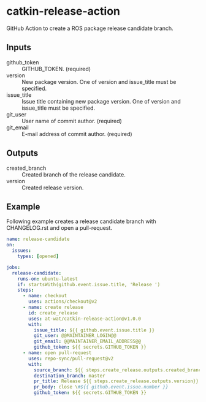 # catkin-release-action

GitHub Action to create a ROS package release candidate branch.

## Inputs
<dl>
  <dt>github_token</dt> <dd>GITHUB_TOKEN. (required)</dd>
  <dt>version</dt> <dd>New package version. One of version and issue_title must be specified.</dd>
  <dt>issue_title</dt> <dd>Issue title containing new package version. One of version and issue_title must be specified.</dd>
  <dt>git_user</dt> <dd>User name of commit author. (required)</dd>
  <dt>git_email</dt> <dd>E-mail address of commit author. (required)</dd>
</dl>

## Outputs
<dl>
  <dt>created_branch</dt> <dd>Created branch of the release candidate.</dd>
  <dt>version</dt> <dd>Created release version.</dd>
</dl>

## Example

Following example creates a release candidate branch with CHANGELOG.rst and open a pull-request.

```yaml
name: release-candidate
on:
  issues:
    types: [opened]

jobs:
  release-candidate:
    runs-on: ubuntu-latest
    if: startsWith(github.event.issue.title, 'Release ')
    steps:
      - name: checkout
        uses: actions/checkout@v2
      - name: create release
        id: create_release
        uses: at-wat/catkin-release-action@v1.0.0
        with:
          issue_title: ${{ github.event.issue.title }}
          git_user: @@MAINTAINER_LOGIN@@
          git_email: @@MAINTAINER_EMAIL_ADDRESS@@
          github_token: ${{ secrets.GITHUB_TOKEN }}
      - name: open pull-request
        uses: repo-sync/pull-request@v2
        with:
          source_branch: ${{ steps.create_release.outputs.created_branch }}
          destination_branch: master
          pr_title: Release ${{ steps.create_release.outputs.version}}
          pr_body: close \#${{ github.event.issue.number }}
          github_token: ${{ secrets.GITHUB_TOKEN }}
```
